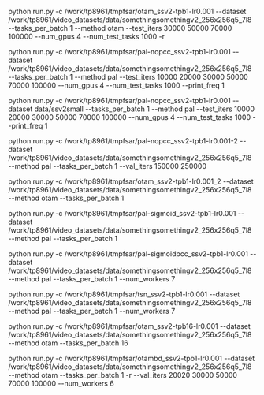 python run.py -c /work/tp8961/tmpfsar/otam_ssv2-tpb1-lr0.001 --dataset /work/tp8961/video_datasets/data/somethingsomethingv2_256x256q5_7l8 --tasks_per_batch 1 --method otam --test_iters 30000 50000 70000 100000 --num_gpus 4 --num_test_tasks 1000 -r


python run.py -c /work/tp8961/tmpfsar/pal-nopcc_ssv2-tpb1-lr0.001 --dataset /work/tp8961/video_datasets/data/somethingsomethingv2_256x256q5_7l8 --tasks_per_batch 1 --method pal --test_iters 10000 20000 30000 50000 70000 100000 --num_gpus 4 --num_test_tasks 1000 --print_freq 1

python run.py -c /work/tp8961/tmpfsar/pal-nopcc_ssv2-tpb1-lr0.001 --dataset data/ssv2small --tasks_per_batch 1 --method pal --test_iters 10000 20000 30000 50000 70000 100000 --num_gpus 4 --num_test_tasks 1000 --print_freq 1

python run.py -c /work/tp8961/tmpfsar/pal-nopcc_ssv2-tpb1-lr0.001-2 --dataset /work/tp8961/video_datasets/data/somethingsomethingv2_256x256q5_7l8 --method pal  --tasks_per_batch 1 --val_iters 150000 250000

python run.py -c /work/tp8961/tmpfsar/otam_ssv2-tpb1-lr0.001_2 --dataset /work/tp8961/video_datasets/data/somethingsomethingv2_256x256q5_7l8  --method otam  --tasks_per_batch 1

python run.py -c /work/tp8961/tmpfsar/pal-sigmoid_ssv2-tpb1-lr0.001 --dataset /work/tp8961/video_datasets/data/somethingsomethingv2_256x256q5_7l8 --method pal  --tasks_per_batch 1

python run.py -c /work/tp8961/tmpfsar/pal-sigmoidpcc_ssv2-tpb1-lr0.001 --dataset /work/tp8961/video_datasets/data/somethingsomethingv2_256x256q5_7l8 --method pal  --tasks_per_batch 1 --num_workers 7

python run.py -c /work/tp8961/tmpfsar/tsn_ssv2-tpb1-lr0.001 --dataset /work/tp8961/video_datasets/data/somethingsomethingv2_256x256q5_7l8 --method pal  --tasks_per_batch 1 --num_workers 7

python run.py -c /work/tp8961/tmpfsar/otam_ssv2-tpb16-lr0.001 --dataset /work/tp8961/video_datasets/data/somethingsomethingv2_256x256q5_7l8  --method otam  --tasks_per_batch 16

python run.py -c /work/tp8961/tmpfsar/otambd_ssv2-tpb1-lr0.001 --dataset /work/tp8961/video_datasets/data/somethingsomethingv2_256x256q5_7l8  --method otam  --tasks_per_batch 1 -r --val_iters 20020 30000 50000 70000 100000 --num_workers 6

